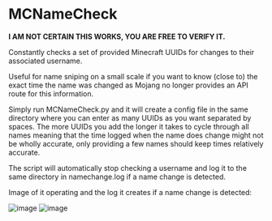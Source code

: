 # MCNameCheck
**I AM NOT CERTAIN THIS WORKS, YOU ARE FREE TO VERIFY IT.**

Constantly checks a set of provided Minecraft UUIDs for changes to their associated username.

Useful for name sniping on a small scale if you want to know (close to) the exact time the name was changed as Mojang no longer provides an API route for this information.

Simply run MCNameCheck.py and it will create a config file in the same directory where you can enter as many UUIDs as you want separated by spaces. The more UUIDs you add the longer it takes to cycle through all names meaning that the time logged when the name does change might not be wholly accurate, only providing a few names should keep times relatively accurate.

The script will automatically stop checking a username and log it to the same directory in namechange.log if a name change is detected.

Image of it operating and the log it creates if a name change is detected:

![image](https://user-images.githubusercontent.com/49851457/208677880-212abd11-2117-4521-845d-fc826641ded7.png)
![image](https://user-images.githubusercontent.com/49851457/208664961-04ac308b-93ae-42cf-bc1b-82f4d15db67b.png)
